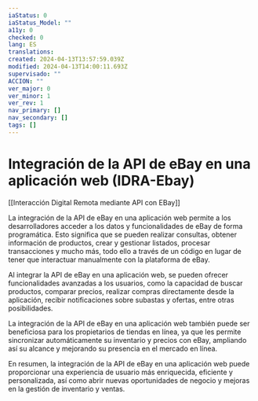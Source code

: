 ```yaml
---
iaStatus: 0
iaStatus_Model: ""
a11y: 0
checked: 0
lang: ES
translations: 
created: 2024-04-13T13:57:59.039Z
modified: 2024-04-13T14:00:11.693Z
supervisado: ""
ACCION: ""
ver_major: 0
ver_minor: 1
ver_rev: 1
nav_primary: []
nav_secondary: []
tags: []
---
```

# Integración de la API de eBay en una aplicación web (IDRA-Ebay)

[[Interacción Digital Remota mediante API con EBay]]

La integración de la API de eBay en una aplicación web permite a los desarrolladores acceder a los datos y funcionalidades de eBay de forma programática. Esto significa que se pueden realizar consultas, obtener información de productos, crear y gestionar listados, procesar transacciones y mucho más, todo ello a través de un código en lugar de tener que interactuar manualmente con la plataforma de eBay.

Al integrar la API de eBay en una aplicación web, se pueden ofrecer funcionalidades avanzadas a los usuarios, como la capacidad de buscar productos, comparar precios, realizar compras directamente desde la aplicación, recibir notificaciones sobre subastas y ofertas, entre otras posibilidades.

La integración de la API de eBay en una aplicación web también puede ser beneficiosa para los propietarios de tiendas en línea, ya que les permite sincronizar automáticamente su inventario y precios con eBay, ampliando así su alcance y mejorando su presencia en el mercado en línea.

En resumen, la integración de la API de eBay en una aplicación web puede proporcionar una experiencia de usuario más enriquecida, eficiente y personalizada, así como abrir nuevas oportunidades de negocio y mejoras en la gestión de inventario y ventas.
